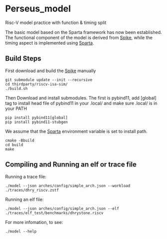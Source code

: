 Perseus_model
============================
Risc-V model practice with function & timing split

The basic model based on the Sparta framework has now been established. The functional component of the model is derived from [Spike](https://github.com/riscv-software-src/riscv-isa-sim), while the timing aspect is implemented using [Sparta](https://github.com/sparcians/map/tree/master/sparta).


Build Steps
---------------

First download and build the [Spike](https://github.com/riscv-software-src/riscv-isa-sim) manually

    git submodule update --init --recursive
    cd thirdparty/riscv-isa-sim/
    ./build.sh

Then Download and install submodules. The first is pybind11, add \[global\] tag to install head file of pybind11 in your .local/ 
and make sure .local/ is in your PATH
    
    pip install pybind11[global]
    pip install pybind11-stubgen

We assume that the [Sparta](https://github.com/sparcians/map) environment variable is set to install path.

    cmake -Bbuild
    cd build
    make

Compiling and Running an elf or trace file
-------------------------------------------

Running a trace file:

    ./model --json arches/config/simple_arch.json --workload ./traces/dhry_riscv.zstf

Running an elf file:

    ./model --json arches/config/simple_arch.json --elf ./traces/elf_test/benchmarks/dhrystone.riscv

For more infomation, to see:

    ./model --help